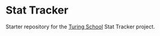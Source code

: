 # Stat Tracker

Starter repository for the [Turing School](https://turing.io/) Stat Tracker project.
